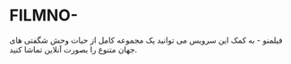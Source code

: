 # FILMNO-
فیلمنو - به کمک این سرویس می توانید یک مجموعه کامل از حیات وحش شگفتی های جهان  متنوع را بصورت آنلاین تماشا کنید.
